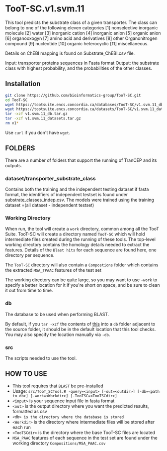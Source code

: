 # TooT-SC.v1.svm.11

This tool predicts the substrate class of a given transporter. The class can belong to one of the following eleven categories 
[1] nonselective inorganic molecule
[2] water
[3] inorganic cation
[4] inorganic anion
[5] organic anion
[6] organooxogyn
[7] amino acid and derivatives
[8] other Organonitrogen compound
[9] nucleotide
[10] organic heterocyclic
[11] miscellaneous.


Details on ChEBI mapping is found on Substrate_ChEBI.csv file.
 
Input: transporter proteins sequences in Fasta format
Output: the substrate class with highest probability, and the probabilities of the other classes.

## Installation

```bash
git clone https://github.com/bioinformatics-group/TooT-SC.git
cd TooT-SC
wget https://tootsuite.encs.concordia.ca/databases/TooT-SC/v1.svm.11_db.tar.gz
wget https://tootsuite.encs.concordia.ca/datasets/TooT-SC/v1.svm.11_datasets.tar.gz
tar -xzf v1.svm.11_db.tar.gz
tar -xzf v1.svm.11_datasets.tar.gz
rm v1*
```
Use `curl` if you don't have `wget`.

## FOLDERS
There are a number of folders that support the running of TranCEP and its outputs.

### dataset/transporter_substrate_class
Contains both the training and the independent testing dataset if fasta format, the identifiers of independent testset is found under substrate_classes_indep.csv.
The models were trained using the training dataset =(all dataset - independent testset)


### Working Directory
When run, the tool will create a `work` directory, common among all the TooT Suite. TooT-SC will create a directory named `TooT-SC` which will hold intermediate files created during the running of these tools.
The top-level working directory contains the homology details needed to extract the features. Details of the `Blast hits` for each sequence are found here, one directory per sequence.

The `TooT-SC` directory will also contain a `Compostions` folder which contains the extracted `MSA_TPAAC` features of the test set

The working directory can be quite large, so you may want to use `-work` to specify a better location for it if you're short on space, and be sure to clean it out from time to time.

### db
The database to be used when performing BLAST.

By default, if you `tar -xzf` the contents of [this](https://tootsuite.encs.concordia.ca/databases/SwissOct18.tar.gz) into a `db` folder adjacent to the source folder, it should be in the default location that this tool checks. You may also specify the location manually via `-db`.

### src
The scripts needed to use the tool.

## HOW TO USE
 - This tool requires that `BLAST` be pre-installed
 - Usage: `src/TooT_SCTool.R -query=<input> [-out=<outdir>] [-db=<path to db>] [-work=<Workdir>] [-TooTSC=<TooTSCdir>]`
  - `<input>` is your sequence input file in fasta format
  - `<out>` is the output directory where you want the predicted 	results, formatted as csv
  - `<db> is the directory where the database is stored`
  - `<Workdir>` is the directory where intermediate files will be stored after each run
  - `<TooTSCdir>` is the directory where the base TooT-SC files 	are located
 - `MSA_PAAC` features of each sequence in the test set are found under the working directory `Compositions/MSA_PAAC.csv`

